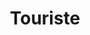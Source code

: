 ---
title: "Touriste"
annee: 2013

videos:
 - nom: Le chant des artisans
   url: 6sqN1DTx4oU
 - nom: Tour de France
   url: WkvN61xkRI0
 - nom: Touriste
   url: Xr47sLEVpWo

streaming:
 - nom: iTunes
   url: https://itunes.apple.com/fr/album/touriste/id728375714
 - nom: Deezer
   url: http://www.deezer.com/fr/album/7050001
 - nom: Spotify
   url: https://open.spotify.com/album/25YqNjyKl7ScZ6AuOpDizz

songs:
 - titre: Exil
   duree: '4:09'
 - titre: Ti séga
   duree: '2:38'
 - titre: Adèle
   duree: '3:52'
 - titre: Il faut
   duree: '3:50'
 - titre: Dandy
   duree: '3:20'
 - titre: La dodo
   duree: '2:47'
 - titre: Pourquoi tu pars
   duree: '3:48'
 - titre: Voyage de Baudelaire
   duree: '3:46'
 - titre: Petite fille à la vanille
   duree: '2:27'
 - titre: Sept airs
   duree: '2:38'

musiciens:
 - Jérémie Arnold - chant
 - Hadrien Bériot - guitares
 - Hugo Zanghi - basse/contrebasse
 - Félix Foucart - percussions
 - Paul Amboise - Batterie
 - Benjamin Dimerman - claviers

guests:
 - Johannes Le Pennec - violoncelle sur “Dessine”
 - Camille Ballon “Tom Fire“ - Enregistrement, réalisation et mixage.
 - Benjamin Joubert - Mastering
 - Greg Rud Pixel’z. - Conception et réalisation graphique
 - Myqua - Photographies

---